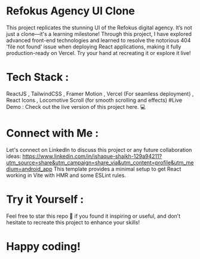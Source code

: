# Refokus Agency UI Clone
This project replicates the stunning UI of the Refokus digital agency. It’s not just a clone—it's a learning milestone! Through this project, I have explored advanced front-end technologies and learned to resolve the notorious 404 'file not found' issue when deploying React applications, making it fully production-ready on Vercel.
Try your hand at recreating it or explore it live!
# Tech Stack :
ReactJS , TailwindCSS , Framer Motion , Vercel (For seamless deployment) , React Icons , Locomotive Scroll (for smooth scrolling and effects)
#Live Demo :
Check out the live version of this project here. 💻 
# Connect with Me :
Let's connect on LinkedIn to discuss this project or any future collaboration ideas: https://www.linkedin.com/in/ishaque-shaikh-129a94211?utm_source=share&utm_campaign=share_via&utm_content=profile&utm_medium=android_app 
This template provides a minimal setup to get React working in Vite with HMR and some ESLint rules.
# Try it Yourself :
Feel free to star this repo 🌟 if you found it inspiring or useful, and don’t hesitate to recreate this project to enhance your skills!
# Happy coding!

